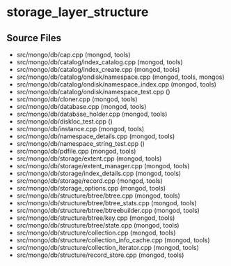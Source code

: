 # storage\_layer\_structure

## Source Files

- src/mongo/db/cap.cpp   (mongod, tools)
- src/mongo/db/catalog/index\_catalog.cpp   (mongod, tools)
- src/mongo/db/catalog/index\_create.cpp   (mongod, tools)
- src/mongo/db/catalog/ondisk/namespace.cpp   (mongod, tools, mongos)
- src/mongo/db/catalog/ondisk/namespace\_index.cpp   (mongod, tools)
- src/mongo/db/catalog/ondisk/namespace\_test.cpp   ()
- src/mongo/db/cloner.cpp   (mongod, tools)
- src/mongo/db/database.cpp   (mongod, tools)
- src/mongo/db/database\_holder.cpp   (mongod, tools)
- src/mongo/db/diskloc\_test.cpp   ()
- src/mongo/db/instance.cpp   (mongod, tools)
- src/mongo/db/namespace\_details.cpp   (mongod, tools)
- src/mongo/db/namespace\_string\_test.cpp   ()
- src/mongo/db/pdfile.cpp   (mongod, tools)
- src/mongo/db/storage/extent.cpp   (mongod, tools)
- src/mongo/db/storage/extent\_manager.cpp   (mongod, tools)
- src/mongo/db/storage/index\_details.cpp   (mongod, tools)
- src/mongo/db/storage/record.cpp   (mongod, tools)
- src/mongo/db/storage\_options.cpp   (mongod, tools)
- src/mongo/db/structure/btree/btree.cpp   (mongod, tools)
- src/mongo/db/structure/btree/btree\_stats.cpp   (mongod, tools)
- src/mongo/db/structure/btree/btreebuilder.cpp   (mongod, tools)
- src/mongo/db/structure/btree/key.cpp   (mongod, tools)
- src/mongo/db/structure/btree/state.cpp   (mongod, tools)
- src/mongo/db/structure/collection.cpp   (mongod, tools)
- src/mongo/db/structure/collection\_info\_cache.cpp   (mongod, tools)
- src/mongo/db/structure/collection\_iterator.cpp   (mongod, tools)
- src/mongo/db/structure/record\_store.cpp   (mongod, tools)
